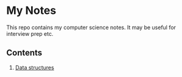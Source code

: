# My Notes

This repo contains my computer science notes. It may be useful for interview prep etc.

## Contents
1. [Data structures](data-structures.md)
